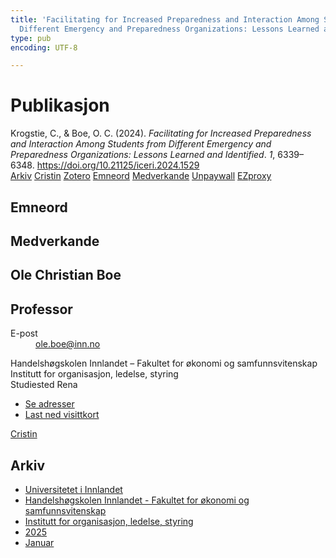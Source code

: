 ```yaml
---
title: 'Facilitating for Increased Preparedness and Interaction Among Students from
  Different Emergency and Preparedness Organizations: Lessons Learned and Identified'
type: pub
encoding: UTF-8

---
```

<h1>Publikasjon</h1>
<article id="csl-bib-container-IFCD76E3" class="csl-bib-container">
  <div class="csl-bib-body"> <div class="csl-entry">Krogstie, C., &#38; Boe, O. C. (2024). <i>Facilitating for Increased Preparedness and Interaction Among Students from Different Emergency and Preparedness Organizations: Lessons Learned and Identified</i>. <i>1</i>, 6339–6348. <a href="https://doi.org/10.21125/iceri.2024.1529">https://doi.org/10.21125/iceri.2024.1529</a></div> </div>
  <div class="csl-bib-buttons">
    <a href="#taxonomy-article-IFCD76E3" alt="archive" class="csl-bib-button">Arkiv</a>
    <a href="https://app.cristin.no/results/show.jsf?id=2345974" alt="Cristin" class="csl-bib-button">Cristin</a>
    <a href="http://zotero.org/groups/5881554/items/IFCD76E3" alt="Zotero" class="csl-bib-button">Zotero</a>
    <a href="#keywords-article-IFCD76E3" alt="keywords" class="csl-bib-button">Emneord</a>
    <a href="#contributors-article-IFCD76E3" alt="contributors" class="csl-bib-button">Medverkande</a>
    <a href="https://doi.org/10.21125/iceri.2024.1529" alt="Unpaywall" class="csl-bib-button">Unpaywall</a>
    <a href="https://doi.org/10.21125/iceri.2024.1529" alt="EZproxy" class="csl-bib-button">EZproxy</a>
  </div>
  <div id="csl-bib-meta-container-IFCD76E3"></div>
</article>
<div id="csl-bib-meta-IFCD76E3" class="csl-bib-meta">
  <article id="keywords-article-IFCD76E3" class="keywords-article">
    <h1>Emneord</h1>
    
  </article>
  <article id="contributors-article-IFCD76E3" class="contributors-article">
    <h1>Medverkande</h1>
    <div class="personas"> <div class="vrtx-hinn-person-card"> <div class="photo"> <i class="lar la-user-circle missing-person"></i> </div> <div class="info"> <hgroup><h1>Ole Christian Boe</h1> <h2>Professor</h2> </hgroup><dl> <dt>E-post</dt> <dd> <a href="mailto:ole.boe@inn.no">ole.boe@inn.no</a> </dd> </dl> <p> Handelshøgskolen Innlandet – Fakultet for økonomi og samfunnsvitenskap<br> Institutt for organisasjon, ledelse, styring<br> Studiested Rena </p> <ul class="vrtx-hinn-links"> <li><a href="https://www.inn.no/finn-en-ansatt/ole-boe.html#vrtx-hinn-addresses">Se adresser</a></li> <li><a href="https://www.inn.no/finn-en-ansatt/ole-boe.html?vrtx=vcf">Last ned visittkort</a></li> </ul> </div> </div> <a href="https://app.cristin.no/persons/show.jsf?id=603087" alt="Cristin URL" class="personas-cristin">Cristin</a> </div>
  </article>
  <article id="taxonomy-article-IFCD76E3" class="taxonomy-article">
    <h1>Arkiv</h1>
    <ul>
      <li><a href="{{< params subfolder >}}nn/archive/?key=3DCRN523">Universitetet i Innlandet</a></li>
      <li><a href="{{< params subfolder >}}nn/archive/?key=DU8Q9LN9">Handelshøgskolen Innlandet - Fakultet for økonomi og samfunnsvitenskap</a></li>
      <li><a href="{{< params subfolder >}}nn/archive/?key=4LUWR3ZM">Institutt for organisasjon, ledelse, styring</a></li>
      <li><a href="{{< params subfolder >}}nn/archive/?key=UY24A2N9">2025</a></li>
      <li><a href="{{< params subfolder >}}nn/archive/?key=IZKXJSS6">Januar</a></li>
    </ul>
  </article>
</div>

